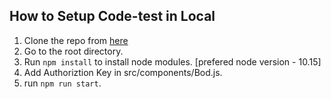 ## How to Setup Code-test in Local
1. Clone the  repo from [here](https://github.com/Bhabaranjan19966/Code-test)
3. Go to the root directory.
4. Run `npm install` to install node modules. [prefered node version - 10.15]
5. Add Authoriztion Key in  src/components/Bod.js.
6. run `npm run start`.